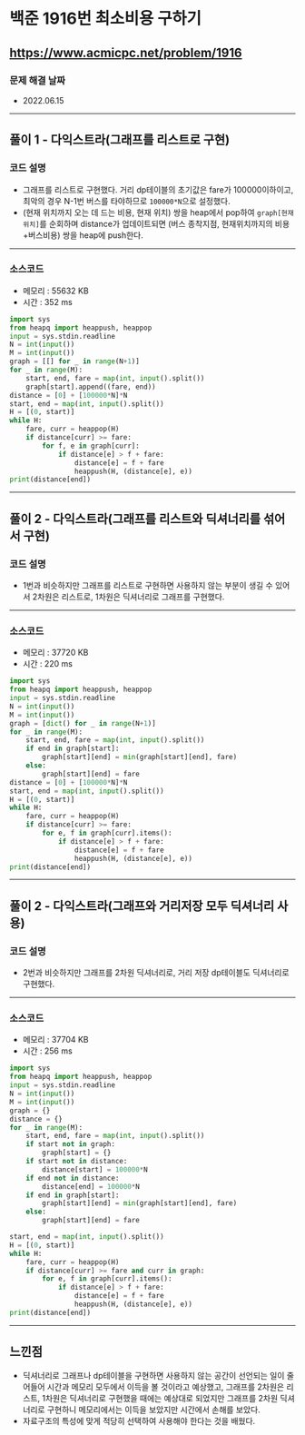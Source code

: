 # 백준 1916번 최소비용 구하기
https://www.acmicpc.net/problem/1916
---

### 문제 해결 날짜
- 2022.06.15
---

## 풀이 1 - 다익스트라(그래프를 리스트로 구현)

### 코드 설명
- 그래프를 리스트로 구현했다. 거리 dp테이블의 초기값은 fare가 100000이하이고, 최악의 경우 N-1번 버스를 타야하므로 `100000*N`으로 설정했다.
- (현재 위치까지 오는 데 드는 비용, 현재 위치) 쌍을 heap에서 pop하여 `graph[현재위치]`를 순회하며 distance가 업데이트되면 (버스 종착지점, 현재위치까지의 비용+버스비용) 쌍을 heap에 push한다.
---

### 소스코드
- 메모리 : 55632 KB
- 시간 : 352 ms
```Python
import sys
from heapq import heappush, heappop
input = sys.stdin.readline
N = int(input())
M = int(input())
graph = [[] for _ in range(N+1)]
for _ in range(M):
    start, end, fare = map(int, input().split())
    graph[start].append((fare, end))
distance = [0] + [100000*N]*N
start, end = map(int, input().split())
H = [(0, start)]
while H:
    fare, curr = heappop(H)
    if distance[curr] >= fare:
        for f, e in graph[curr]:
            if distance[e] > f + fare:
                distance[e] = f + fare
                heappush(H, (distance[e], e))
print(distance[end])
```
---
## 풀이 2 - 다익스트라(그래프를 리스트와 딕셔너리를 섞어서 구현)

### 코드 설명
- 1번과 비슷하지만 그래프를 리스트로 구현하면 사용하지 않는 부분이 생길 수 있어서 2차원은 리스트로, 1차원은 딕셔너리로 그래프를 구현했다.
---

### 소스코드
- 메모리 : 37720 KB
- 시간 : 220 ms
```Python
import sys
from heapq import heappush, heappop
input = sys.stdin.readline
N = int(input())
M = int(input())
graph = [dict() for _ in range(N+1)]
for _ in range(M):
    start, end, fare = map(int, input().split())
    if end in graph[start]:
        graph[start][end] = min(graph[start][end], fare)
    else:
        graph[start][end] = fare
distance = [0] + [100000*N]*N
start, end = map(int, input().split())
H = [(0, start)]
while H:
    fare, curr = heappop(H)
    if distance[curr] >= fare:
        for e, f in graph[curr].items():
            if distance[e] > f + fare:
                distance[e] = f + fare
                heappush(H, (distance[e], e))
print(distance[end])
```
---
## 풀이 2 - 다익스트라(그래프와 거리저장 모두 딕셔너리 사용)

### 코드 설명
- 2번과 비슷하지만 그래프를 2차원 딕셔너리로, 거리 저장 dp테이블도 딕셔너리로 구현했다.
---

### 소스코드
- 메모리 : 37704 KB
- 시간 : 256 ms
```Python
import sys
from heapq import heappush, heappop
input = sys.stdin.readline
N = int(input())
M = int(input())
graph = {}
distance = {}
for _ in range(M):
    start, end, fare = map(int, input().split())
    if start not in graph:
        graph[start] = {}
    if start not in distance:
        distance[start] = 100000*N
    if end not in distance:
        distance[end] = 100000*N
    if end in graph[start]:
        graph[start][end] = min(graph[start][end], fare)
    else:
        graph[start][end] = fare

start, end = map(int, input().split())
H = [(0, start)]
while H:
    fare, curr = heappop(H)
    if distance[curr] >= fare and curr in graph:
        for e, f in graph[curr].items():
            if distance[e] > f + fare:
                distance[e] = f + fare
                heappush(H, (distance[e], e))
print(distance[end])
```
---

## 느낀점
- 딕셔너리로 그래프나 dp테이블을 구현하면 사용하지 않는 공간이 선언되는 일이 줄어들어 시간과 메모리 모두에서 이득을 볼 것이라고 예상했고, 그래프를 2차원은 리스트, 1차원은 딕셔너리로 구현했을 때에는 예상대로 되었지만 그래프를 2차원 딕셔너리로 구현하니 메모리에서는 이득을 보았지만 시간에서 손해를 보았다.
- 자료구조의 특성에 맞게 적당히 선택하여 사용해야 한다는 것을 배웠다.